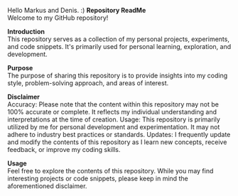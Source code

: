 Hello Markus and Denis. :)
**Repository ReadMe**  
Welcome to my GitHub repository!

**Introduction**  
This repository serves as a collection of my personal projects, experiments, and code snippets. It's primarily used for personal learning, exploration, and development.

**Purpose**  
The purpose of sharing this repository is to provide insights into my coding style, problem-solving approach, and areas of interest.

**Disclaimer**  
Accuracy: Please note that the content within this repository may not be 100% accurate or complete. It reflects my individual understanding and interpretations at the time of creation.
Usage: This repository is primarily utilized by me for personal development and experimentation. It may not adhere to industry best practices or standards.
Updates: I frequently update and modify the contents of this repository as I learn new concepts, receive feedback, or improve my coding skills.

**Usage**  
Feel free to explore the contents of this repository. While you may find interesting projects or code snippets, please keep in mind the aforementioned disclaimer.